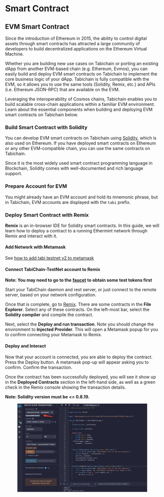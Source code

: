 # Smart Contract

## EVM Smart Contract

Since the introduction of Ethereum in 2015, the ability to control digital assets through smart contracts has attracted a large community of developers to build decentralized applications on the Ethereum Virtual Machine.

Whether you are building new use cases on Tabichain or porting an existing dApp from another EVM-based chain (e.g. Ethereum, Evmos), you can easily build and deploy EVM smart contracts on Tabichain to implement the core business logic of your dApp. Tabichain is fully compatible with the EVM, so it allows you to use the same tools (Solidity, Remix, etc.) and APIs (i.e. Ethereum JSON-RPC) that are available on the EVM.

Leveraging the interoperability of Cosmos chains, Tabichain enables you to build scalable cross-chain applications within a familiar EVM environment. Learn about the essential components when building and deploying EVM smart contracts on Tabichain below.

### Build Smart Contract with Solidity

You can develop EVM smart contracts on Tabichain using [Solidity](https://docs.soliditylang.org/en/latest/), which is also used on Ethereum. If you have deployed smart contracts on Ethereum or any other EVM-compatible chain, you can use the same contracts on Tabichain.

Since it is the most widely used smart contract programming language in Blockchain, Solidity comes with well-documented and rich language support.

### Prepare Account for EVM

You might already have an EVM account and hold its mnemonic phrase, but in Tabichain, EVM accounts are displayed with the `tabi` prefix.

### Deploy Smart Contract with Remix

**Remix** is an in-browser IDE for Solidity smart contracts. In this guide, we will learn how to deploy a contract to a running Ethermint network through Remix and interact with it.

#### Add Network with Metamask

See [how to add tabi testnet v2 to metamask](testnet-v2/how-to-add-tabi-testnet-v2-to-metamask.md)

#### Connect TabiChain-TestNet account to Remix

**Note: You may need to go to the** [**faucet**](faucet.md) **to obtain some test tokens first**

Start your TabiChain daemon and rest server, or just connect to the remote server, based on your network configuration.

Once that is complete, go to [Remix](http://remix.ethereum.org/). There are some contracts in the **File Explorer**. Select any of these contracts. On the left-most bar, select the **Solidity compiler** and compile the contract.

Next, select the **Deploy and run transaction**. Note you should change the environment to **Injected Provider**. This will open a Metamask popup for you to confirm connecting your Metamask to Remix.

#### Deploy and Interact

Now that your account is connected, you are able to deploy the contract. Press the Deploy button. A metamask pop-up will appear asking you to confirm. Confirm the transaction.

Once the contract has been successfully deployed, you will see it show up in the **Deployed Contracts** section in the left-hand side, as well as a green check in the Remix console showing the transaction details.

**Note: Solidity version must be <= 0.8.19.**

<figure><img src=".gitbook/assets/image (3) (1).png" alt=""><figcaption></figcaption></figure>
